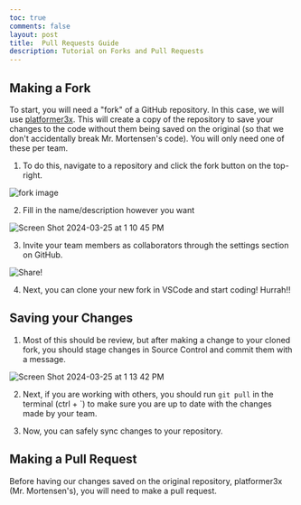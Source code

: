 ```yaml
---
toc: true
comments: false
layout: post
title:  Pull Requests Guide
description: Tutorial on Forks and Pull Requests
---
```

## Making a Fork

To start, you will need a "fork" of a GitHub repository. In this case, we will use [platformer3x](https://github.com/nighthawkcoders/platformer3x). This will create a copy of the repository to save your changes to the code without them being saved on the original (so that we don't accidentally break Mr. Mortensen's code). You will only need one of these per team.

1. To do this, navigate to a repository and click the fork button on the top-right.

![fork image](https://github.com/nighthawkcoders/platformer3x/assets/112529809/3cd73185-2ea0-4c54-a708-f1135fa9ed57)

2. Fill in the name/description however you want

![Screen Shot 2024-03-25 at 1 10 45 PM](https://github.com/nighthawkcoders/platformer3x/assets/112529809/f7b371f9-ea17-453f-8fa7-5aa3ebf17d1d)

3. Invite your team members as collaborators through the settings section on GitHub.

![Share!](https://github.com/nighthawkcoders/platformer3x/assets/112529809/8758971f-7ac6-4701-9760-a3a5a58c4a06)

4. Next, you can clone your new fork in VSCode and start coding! Hurrah!!

## Saving your Changes

1. Most of this should be review, but after making a change to your cloned fork, you should stage changes in Source Control and commit them with a message.

![Screen Shot 2024-03-25 at 1 13 42 PM](https://github.com/nighthawkcoders/platformer3x/assets/112529809/c01721e2-d4eb-4ad6-9899-f1fe404105e4)

2. Next, if you are working with others, you should run ``git pull`` in the terminal (ctrl + `) to make sure you are up to date with the changes made by your team.

3. Now, you can safely sync changes to your repository.

## Making a Pull Request

Before having our changes saved on the original repository, platformer3x (Mr. Mortensen's), you will need to make a pull request.